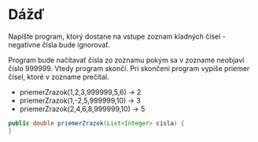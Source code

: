 # Dážď

Napíšte program, ktorý dostane na vstupe zoznam kladných čísel - negatívne čísla bude ignorovať.

Program bude načítavať čísla zo zoznamu pokým sa v zozname neobjaví číslo 999999. Vtedy program skončí. Pri skončení program vypíše priemer čísel, ktoré v zozname prečítal.

+ priemerZrazok(1,2,3,999999,5,6) → 2
+ priemerZrazok(1,-2,5,999999,10) → 3
+ priemerZrazok(2,4,6,8,999999,10) → 5

```java
public double priemerZrazok(List<Integer> cisla) {
}
```
